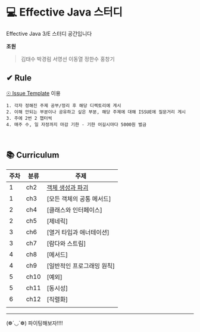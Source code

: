 

# 💻 Effective Java 스터디
Effective Java 3/E 스터디 공간입니다<br/>


<b>조원</b>

> 김태수 박경림 서영선 이동열 정한수 홍창기<br/>


## ✔ Rule

[☉ Issue Template](https://github.com/EffectiveJavaStudyHard/Effective_Java_Study/issues) 이용

```
1. 각자 정해진 주제 공부/정리 후 해당 디렉토리에 게시
2. 이해 안되는 부분이나 공유하고 싶은 부분, 해당 주제에 대해 ISSUE에 질문거리 게시
3. 주에 2번 2 챕터씩 
4. 매주 수, 일 자정까지 마감 기한 - 기한 어길시마다 5000원 벌금
```

<br/>

## 📚 Curriculum

| 주차 | 분류 | 주제                                                                                                                                                                                                                                                          |
| ---- | ---- | ------------------------------------------------------------------------------------------------------------------------------------------------------------------------------------------------------------------------------------------------------------- |
| 1    | ch2  | [객체 생성과 파괴](https://github.com/EffectiveJavaStudyHard/Effective_Java_Study/tree/main/02.%20%EA%B0%9D%EC%B2%B4%20%EC%83%9D%EC%84%B1%EA%B3%BC%20%ED%8C%8C%EA%B4%B4)
| 1    | ch3  | [모든 객체의 공통 메서드]
| 2    | ch4  | [클래스와 인터페이스]                                                                                                                                                                                                                                          |
| 2    | ch5  | [제네릭]                                                                                                        
| 3    | ch6  | [열거 타입과 애너테이션]
| 3    | ch7  | [람다와 스트림]
| 4    | ch8  | [메서드]
| 4    | ch9  | [일반적인 프로그래밍 원칙]                                                                                                       |
| 5    | ch10 | [예외]                                                             |
| 5    | ch11 | [동시성]                                                                                                                                                 |
| 6    | ch12 | [직렬화]                                                                                                                                                                                                                                                  |
                                                                                                                                                                                                                                              |

---



(❁´◡`❁) 파이팅해보자!!!!
